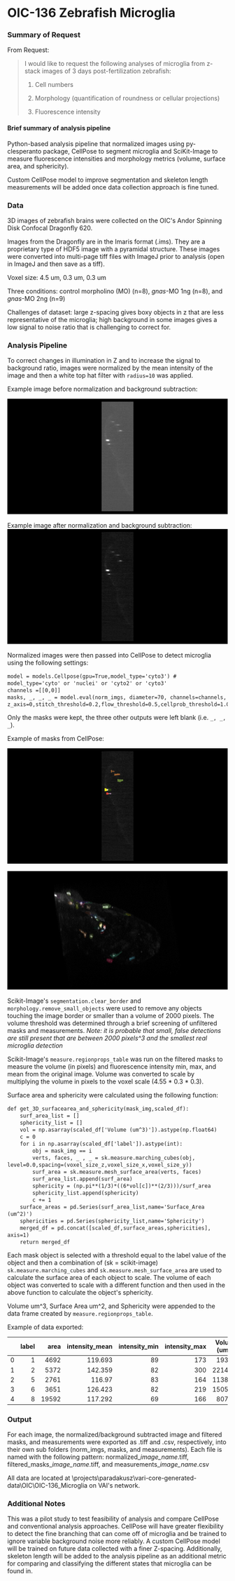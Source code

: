 # OIC-136 Zebrafish Microglia
### Summary of Request
From Request:
>I would like to request the following analyses of microglia from z-stack images of 3 days post-fertilization zebrafish:
>
> 1. Cell numbers
>
> 2. Morphology (quantification of roundness or cellular projections)
>
> 3. Fluorescence intensity

#### Brief summary of analysis pipeline
Python-based analysis pipeline that normalized images using py-clesperanto package, CellPose to segment microglia and SciKit-Image to measure fluorescence intensities and morphology metrics (volume, surface area, and sphericity). 

Custom CellPose model to improve segmentation and skeleton length measurements will be added once data collection approach is fine tuned.

### Data
3D images of zebrafish brains were collected on the OIC's Andor Spinning Disk Confocal Dragonfly 620.

Images from the Dragonfly are in the Imaris format (.ims). They are a proprietary type of HDF5 image with a pyramidal structure. These images were converted into multi-page tiff files with ImageJ prior to analysis (open in ImageJ and then save as a tiff).

Voxel size: 4.5 um, 0.3 um, 0.3 um

Three conditions: control morpholino (MO) (n=8), *gnas*-MO 1ng (n=8), and *gnas*-MO 2ng (n=9)

Challenges of dataset: large z-spacing gives boxy objects in z that are less representative of the microglia; high background in some images gives a low signal to noise ratio that is challenging to correct for.


### Analysis Pipeline

To correct changes in illumination in Z and to increase the signal to background ratio, images were normalized by the mean intensity of the image and then a white top hat filter with `radius=10` was applied.

Example image before normalization and background subtraction:

![](snapshots\gnas2ng_05_BeforeNorm_XZ.png)

Example image after normalization and background subtraction:
![](snapshots\gnas2ng_05_AfterNorm_XZ.png)

Normalized images were then passed into CellPose to detect microglia using the following settings:
```
model = models.Cellpose(gpu=True,model_type='cyto3') # model_type='cyto' or 'nuclei' or 'cyto2' or 'cyto3'
channels =[[0,0]]
masks, _, _, _ = model.eval(norm_imgs, diameter=70, channels=channels, z_axis=0,stitch_threshold=0.2,flow_threshold=0.5,cellprob_threshold=1.0)
```
Only the masks were kept, the three other outputs were left blank (i.e. `_, _, _`).

Example of masks from CellPose:

![](snapshots\gnas2ng_05_Masks_XZ.png)

![](snapshots\gnas2ng_05_Masks_3D.png)


Scikit-Image's `segmentation.clear_border` and `morphology.remove_small_objects` were used to remove any objects touching the image border or smaller than a volume of 2000 pixels. The volume threshold was determined through a brief screening of unfiltered masks and measurements. *Note: it is probable that small, false detections are still present that are between 2000 pixels^3 and the smallest real microglia detection*

Scikit-Image's `measure.regionprops_table` was run on the filtered masks to measure the volume (in pixels) and fluorescence intensity min, max, and mean from the original image. Volume was converted to scale by multiplying the volume in pixels to the voxel scale (4.55 * 0.3 * 0.3).

Surface area and sphericity were calculated using the following function:
```
def get_3D_surfacearea_and_sphericity(mask_img,scaled_df):
    surf_area_list = []
    sphericity_list = []
    vol = np.asarray(scaled_df['Volume (um^3)']).astype(np.float64)
    c = 0
    for i in np.asarray(scaled_df['label']).astype(int):
        obj = mask_img == i
        verts, faces, _ , _ = sk.measure.marching_cubes(obj, level=0.0,spacing=(voxel_size_z,voxel_size_x,voxel_size_y))
        surf_area = sk.measure.mesh_surface_area(verts, faces)
        surf_area_list.append(surf_area)
        sphericity = (np.pi**(1/3)*((6*vol[c])**(2/3)))/surf_area
        sphericity_list.append(sphericity)
        c += 1
    surface_areas = pd.Series(surf_area_list,name='Surface_Area (um^2)')
    sphericities = pd.Series(sphericity_list,name='Sphericity')
    merged_df = pd.concat([scaled_df,surface_areas,sphericities], axis=1)
    return merged_df
```
Each mask object is selected with a threshold equal to the label value of the object and then a combination of (sk = scikit-image) `sk.measure.marching_cubes` and `sk.measure.mesh_surface_area` are used to calculate the surface area of each object to scale. The volume of each object was converted to scale with a different function and then used in the above function to calculate the object's sphericity.

Volume um^3, Surface Area um^2, and Sphericity were appended to the data frame created by `measure.regionprops_table`.

Example of data exported:

|    |   label |   area |   intensity_mean |   intensity_min |   intensity_max |   Volume (um^3) |   Surface_Area (um^2) |   Sphericity |
|---:|--------:|-------:|-----------------:|----------------:|----------------:|----------------:|----------------------:|-------------:|
|  0 |       1 |   4692 |          119.693 |              89 |             173 |         1934.2  |               1825.42 |     0.411267 |
|  1 |       2 |   5372 |          142.359 |              82 |             300 |         2214.52 |               1633.39 |     0.503015 |
|  2 |       5 |   2761 |          116.97  |              83 |             164 |         1138.18 |               1208.15 |     0.436351 |
|  3 |       6 |   3651 |          126.423 |              82 |             219 |         1505.07 |               1193.5  |     0.532147 |
|  4 |       8 |  19592 |          117.292 |              69 |             166 |         8076.5  |               4817.6  |     0.404081 |

### Output

For each image, the normalized/background subtracted image and filtered masks, and measurements were exported as .tiff and .csv, respectively, into their own sub folders (norm_imgs, masks, and measurements). Each file is named with the following pattern: normalized_*image_name*.tiff, filtered_masks_*image_name*.tiff, and measurements_*image_name*.csv

All data are located at \projects\paradakusz\vari-core-generated-data\OIC\OIC-136_Microglia on VAI's network.

### Additional Notes

This was a pilot study to test feasibility of analysis and compare CellPose and conventional analysis approaches. CellPose will have greater flexibility to detect the fine branching that can come off of microglia and be trained to ignore variable background noise more reliably. A custom CellPose model will be trained on future data collected with a finer Z-spacing. Additionally, skeleton length will be added to the analysis pipeline as an additional metric for comparing and classifying the different states that microglia can be found in.
